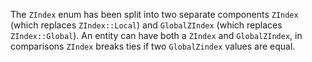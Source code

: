 The `ZIndex` enum has been split into two separate components `ZIndex` (which replaces `ZIndex::Local`) and `GlobalZIndex` (which replaces `ZIndex::Global`). An entity can have both a `ZIndex` and `GlobalZIndex`, in comparisons `ZIndex` breaks ties if two `GlobalZindex` values are equal.
